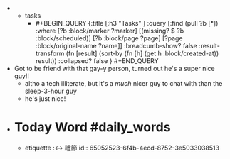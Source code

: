 -
	- tasks
		- #+BEGIN_QUERY
		  {:title [:h3 "Tasks" ]
		  :query [:find (pull ?b [*])
		  :where
		    [?b :block/marker ?marker]
		    [(missing? $ ?b :block/scheduled)]
		    [?b :block/page ?page]
		    [?page :block/original-name ?name]]
		  :breadcumb-show? false
		  :result-transform (fn [result]
		  (sort-by (fn [h]
		  (get h :block/created-at)) result))
		  :collapsed? false
		  }
		  #+END_QUERY
- Got to be friend with that gay-y person, turned out he's a super nice guy!!
	- altho a tech illiterate, but it's a _much_ nicer guy to chat with than the sleep-3-hour guy
	- he's just nice!
- # Today Word #daily_words
	- etiquette :<-> 禮節
	  id:: 65052523-6f4b-4ecd-8752-3e5033038513